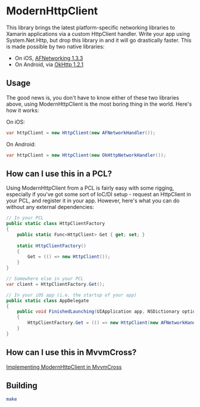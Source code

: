 ModernHttpClient
================

This library brings the latest platform-specific networking libraries to Xamarin applications via a custom HttpClient handler. Write your app using System.Net.Http, but drop this library in and it will go drastically faster. This is made possible by two native libraries:

* On iOS, [AFNetworking 1.3.3](http://afnetworking.com/)
* On Android, via [OkHttp 1.2.1](http://square.github.io/okhttp/)

## Usage

The good news is, you don't have to know either of these two libraries above, using ModernHttpClient is the most boring thing in the world. Here's how it works:

On iOS:

```cs
var httpClient = new HttpClient(new AFNetworkHandler());
```

On Android:

```cs
var httpClient = new HttpClient(new OkHttpNetworkHandler());
```

## How can I use this in a PCL?

Using ModernHttpClient from a PCL is fairly easy with some rigging, especially if you've got some sort of IoC/DI setup - request an HttpClient in your PCL, and register it in your app. However, here's what you can do without any external dependencies:

```cs
// In your PCL
public static class HttpClientFactory 
{
    public static Func<HttpClient> Get { get; set; }
    
    static HttpClientFactory()
    {
        Get = (() => new HttpClient());
    }
}

// Somewhere else in your PCL
var client = HttpClientFactory.Get();

// In your iOS app (i.e. the startup of your app)
public static class AppDelegate
{
    public void FinishedLaunching(UIApplication app, NSDictionary options)
    {
        HttpClientFactory.Get = (() => new HttpClient(new AFNetworkHandler()));
    }
}
```

## How can I use this in MvvmCross?

[Implementing ModernHttpClient in MvvmCross](http://www.michaelridland.com/mobile/implementing-modernhttpclient-in-mvvmcross/)

## Building

```sh
make
```
